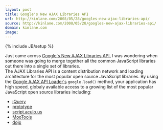 ```yaml
---
layout: post
title: Google's New AJAX Libraries API
url: http://kinlane.com/2008/05/28/googles-new-ajax-libraries-api/
source: http://kinlane.com/2008/05/28/googles-new-ajax-libraries-api/
domain: kinlane.com
image: 
---
```

{% include JB/setup %}<p>Just came across <a href="http://code.google.com/apis/ajaxlibs/">Google's New AJAX Libraries API.</a>  I was wondering when someone was going to merge together all the common JavaScript libraries out there into a single set of libraries.<br /> The AJAX Libraries API is a content distribution network and loading architecture for the most popular open source JavaScript libraries. By using the <a href="http://code.google.com/apis/ajax/documentation/">Google AJAX API Loader's</a> <code>google.load()</code> method, your application has high speed, globaly available access to a growing list of the most popular JavaScript open source libraries including: <ul class="mainlist"><li><a href="http://code.google.com/apis/ajaxlibs/documentation/index.html#jquery" alt="jQuery.com">jQuery</a></li><li><a href="http://code.google.com/apis/ajaxlibs/documentation/index.html#prototype" alt="prototype">prototype</a></li><li><a href="http://code.google.com/apis/ajaxlibs/documentation/index.html#script_aculo_us" alt="script.aculo.us">script.aculo.us</a></li><li><a href="http://code.google.com/apis/ajaxlibs/documentation/index.html#mootools" alt="MooTools">MooTools</a></li><li><a href="http://code.google.com/apis/ajaxlibs/documentation/index.html#dojo" alt="dojo">dojo</a></li></ul></p>
